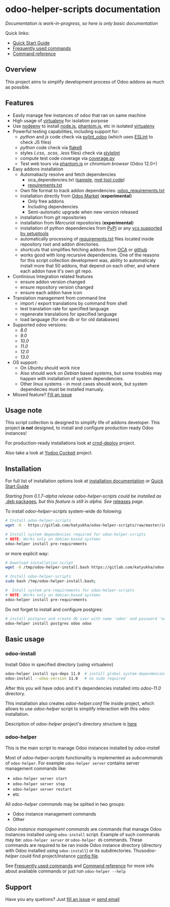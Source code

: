 # odoo-helper-scripts documentation

*Documentation is work-in-progress, so here is only basic documentation*

Quick links:

- [Quick Start Guide](./quick-start-guide.md) 
- [Frequently used commands](./frequently-used-commands.md)
- [Command reference](./command-reference.md)

## Overview

This project aims to simplify development process of Odoo addons as much as possible.


## Features

- Easily manage few instances of odoo that ran on same machine
- High usage of [virtualenv](https://virtualenv.pypa.io/en/stable/) for isolation purpose
- Use [nodeenv](https://pypi.python.org/pypi/nodeenv) to install [node.js](https://nodejs.org/en/), [phantom.js](http://phantomjs.org/), etc in isolated [virtualenv](https://virtualenv.pypa.io/en/stable/)
- Powerful testing capabilities, including support for:
    - *python* and *js* code check via [pylint\_odoo](https://pypi.python.org/pypi/pylint-odoo) (which uses [ESLint](https://eslint.org/) to check JS files)
    - *python* code check via [flake8](https://pypi.python.org/pypi/flake8)
    - styles (*.css*, *.scss*, *.less* files) check via [stylelint](https://stylelint.io/)
    - compute test code coverage via [coverage.py](https://coverage.readthedocs.io)
    - Test web tours via [phantom.js](http://phantomjs.org/) or *chromium browser* (Odoo 12.0+)
- Easy addons installation
    - Automatiacly resolve and fetch dependencies
        - oca\_dependencies.txt ([sample](https://github.com/OCA/maintainer-quality-tools/blob/master/sample_files/oca_dependencies.txt), [mqt tool code](https://github.com/OCA/maintainer-quality-tools/blob/master/sample_files/oca_dependencies.txt))
        - [requirements.txt](https://pip.readthedocs.io/en/stable/user_guide/#requirements-files)
    - Own file format to track addon dependencies: [odoo\_requirements.txt](https://katyukha.gitlab.io/odoo-helper-scripts/odoo-requirements-txt/)
    - installation directly from [Odoo Market](https://apps.odoo.com/apps) (**experimental**)
        - Only free addons
        - Including dependencies
        - Semi-automatic upgrade when new version released
    - installation from *git* repositories
    - installation from *Mercurial* repositories (**experimental**)
    - installation of python dependencies from [PyPI](pypi.python.org/pypi) or any [vcs supported by setuptools](https://setuptools.readthedocs.io/en/latest/setuptools.html?highlight=develop%20mode#dependencies-that-aren-t-in-pypi)
    - automatically processing of [requirements.txt](https://pip.pypa.io/en/stable/user_guide/#requirements-files) files located inside repository root and addon directories.
    - shortcuts that simplifies fetching addons from [OCA](https://github.com/OCA) or [github](https://github.com)
    - works good with long recursive dependencies.
      One of the reasons for this script collection development was,
      ability to automaticaly install more that 50 addons,
      that depend on each other, and where each addon have it's own git repo.
- Continious Integration related features
    - ensure addon version changed
    - ensure repository version changed
    - ensure each addon have icon
- Translation management from command line
    - import / export translations by command from shell
    - test translation rate for specified language
    - regenerate translations for specified language
    - load language (for one db or for old databases)
- Supported odoo versions:
    - *8.0*
    - *9.0*
    - *10.0*
    - *11.0*
    - *12.0*
    - *13.0*
- OS support:
    - On *Ubuntu* should work nice
    - Also should work on *Debian* based systems, but some troubles may happen with installation of system dependencies.
    - Other linux systems - in most cases should work, but system dependecies must be installed manualy.
- Missed feature? [Fill an issue](https://gitlab.com/katyukha/odoo-helper-scripts/issues/new)


## Usage note

This script collection is designed to simplify life of addons developer.
This project ***is not*** designed, to install and configure production ready Odoo instances!

For production-ready installations look at [crnd-deploy](http://github.com/crnd-inc/crnd-deploy) project.

Also take a look at [Yodoo Cockpit](https://crnd.pro/yodoo-cockpit) project.



## Installation

For full list of installation options look at [installation documentation](./installation.md)
or [Quick Start Guide](./quick-start-guide.md)

*Starting from 0.1.7-alpha release odoo-helper-scripts could be installed as* [.deb packages](https://katyukha.gitlab.io/odoo-helper-scripts/installation#install-as-deb-package)*,
but this feature is still in alpha. See* [releases](https://gitlab.com/katyukha/odoo-helper-scripts/releases) *page.*

To install *odoo-helper-scripts* system-wide do folowing:

```bash
# Install odoo-helper-scripts
wget -O - https://gitlab.com/katyukha/odoo-helper-scripts/raw/master/install-system.bash | sudo bash -s

# Install system dependencies required for odoo-helper-scripts
# NOTE: Works only on debian-based systems
odoo-helper install pre-requirements
```

or more explicit way:

```bash
# Download installation script
wget -O /tmp/odoo-helper-install.bash https://gitlab.com/katyukha/odoo-helper-scripts/raw/master/install-system.bash;

# Install odoo-helper-scripts
sudo bash /tmp/odoo-helper-install.bash;

#  Intall system pre-requirements for odoo-helper-scripts
# NOTE: Works only on debian-based systems
odoo-helper install pre-requirements
```

Do not forget to install and configure postgres:

```bash
# install postgres and create db user with name 'odoo' and password 'odoo'
odoo-helper install postgres odoo odoo
```


## Basic usage

### odoo-install

Install Odoo in specified directory (using virtualenv)

```bash
odoo-helper install sys-deps 11.0  # install global system dependencies for specified version of Odoo
odoo-install --odoo-version 11.0   # no sudo required
```

After this you will have odoo and it's dependencies installed into *odoo-11.0* directory.

This installation also creates *odoo-helper.conf* file inside project, which allows to use
*odoo-helper* script to simplify interaction with this odoo installation.

Description of *odoo-helper* project's directory structure is [here](./project-directory-structure.md)


### odoo-helper

This is the main script to manage Odoo instances installed by *odoo-install*

Most of *odoo-helper-scripts* functionality is implemented as *subcommands* of `odoo-helper`.
For example `odoo-helper server` contains server management commands like:

- `odoo-helper server start`
- `odoo-helper server stop`
- `odoo-helper server restart`
- etc

All *odoo-helper commands* may be splited in two groups:

- Odoo instance management commands
- Other

*Odoo instance management commands* are commands that manage Odoo instances installed using `odoo-install` script.
Example of such commands may be: `odoo-helper server` or `odoo-helper db` commands.
These commands are required to be ran inside Odoo instance directory (directory with Odoo installed using `odoo-install`)
or its subdirectories. Thus*odoo-helper* could find project/instance [config file](./odoo-helper-configuration.md).

See [Frequently used commands](./frequently-used-commands.md) and [Command reference](./command-reference.md) for more info about available commands
or just run `odoo-helper --help`

## Support

Have you any quetions? Just [fill an issue](https://gitlab.com/katyukha/odoo-helper-scripts/issues/new) or [send email](mailto:incoming+katyukha/odoo-helper-scripts@incoming.gitlab.com)
